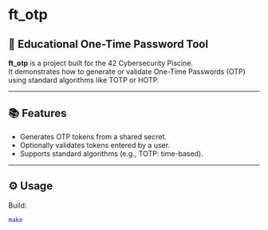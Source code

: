 # ft_otp

## 🔐 Educational One-Time Password Tool

**ft_otp** is a project built for the 42 Cybersecurity Piscine.  
It demonstrates how to generate or validate One-Time Passwords (OTP) using standard algorithms like TOTP or HOTP.

---

## 📚 Features
- Generates OTP tokens from a shared secret.
- Optionally validates tokens entered by a user.
- Supports standard algorithms (e.g., TOTP: time-based).

---

## ⚙️ Usage

Build:
```bash
make
